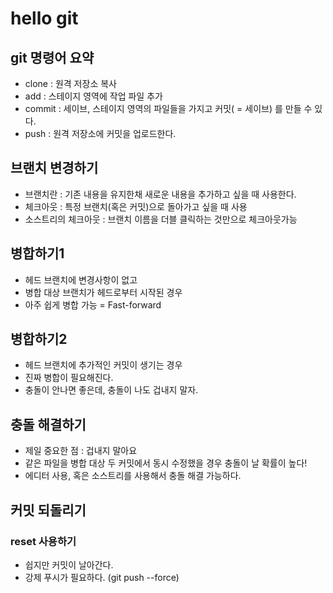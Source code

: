 # hello git

## git 명령어 요약

 - clone : 원격 저장소 복사
 - add : 스테이지 영역에 작업 파일 추가
 - commit : 세이브, 스테이지 영역의 파일들을 가지고 커밋( = 세이브) 를 만들 수 있다.
 - push : 원격 저장소에 커밋을 업로드한다.
 
## 브랜치 변경하기

 - 브랜치란 : 기존 내용을 유지한채 새로운 내용을 추가하고 싶을 때 사용한다.
 - 체크아웃 : 특정 브랜치(혹은 커밋)으로 돌아가고 싶을 때 사용
 - 소스트리의 체크아웃 : 브랜치 이름을 더블 클릭하는 것만으로 체크아웃가능

## 병합하기1
 
 - 헤드 브랜치에 변경사항이 없고
 - 병합 대상 브랜치가 헤드로부터 시작된 경우
 - 아주 쉽게 병합 가능 = Fast-forward

 ## 병합하기2

  - 헤드 브랜치에 추가적인 커밋이 생기는 경우
  - 진짜 병합이 필요해진다.
  - 충돌이 안나면 좋은데, 충돌이 나도 겁내지 말자.

  ## 충돌 해결하기
  - 제일 중요한 점 : 겁내지 말아요
  - 같은 파일을 병합 대상 두 커밋에서 동시 수정했을 경우 충돌이 날 확률이 높다!
  - 에디터 사용, 혹은 소스트리를 사용해서 충돌 해결 가능하다.

## 커밋 되돌리기

### reset 사용하기

 - 쉽지만 커밋이 날아간다.
 - 강제 푸시가 필요하다. (git push --force)